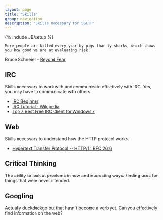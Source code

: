 ```yaml
---
layout: page
title: "Skills"
group: navigation
description: "Skills necessary for SGCTF"
---
```

{% include JB/setup %}

	More people are killed every year by pigs than by sharks, which shows you how good we are at evaluating risk. 

Bruce Schneier - [Beyond Fear](http://www.schneier.com/book-beyondfear.html)  

## IRC 
Skills necessary to work with and communicate effectively with IRC.  Yes, you may have to communicate with others.

* [IRC Beginner](http://www.ircbeginner.com/ircinfo/ircc-commands.html)  
* [IRC Tutorial - Wikipedia](http://en.wikipedia.org/wiki/Wikipedia:IRC/Tutorial)  
* [Top 7 Best Free IRC Client for Windows 7](http://www.makeuseof.com/tag/top-7-free-irc-clients-windows-7/)  


## Web
Skills necessary to understand how the HTTP protocol works.

* [Hypertext Transfer Protocol -- HTTP/1.1  RFC 2616](http://tools.ietf.org/html/rfc2616) 

## Critical Thinking
The ability to look at problems in new and interesting ways.  Finding uses for things that were never intended.

## Googling
Actually [duckduckgo](https://duckduckgo.com) but that hasn't become a verb yet.  Can you effectively find information on the web?
